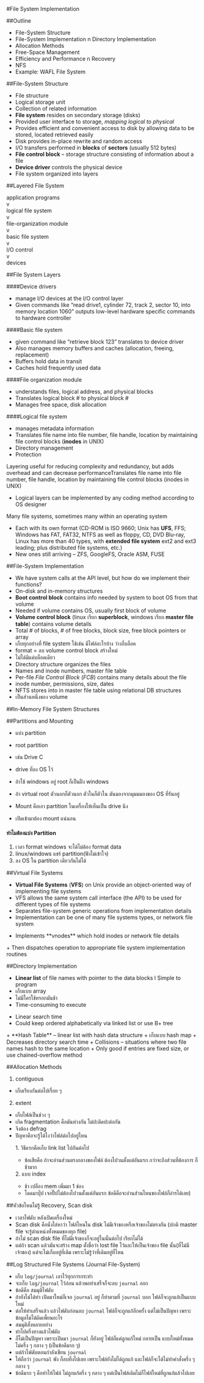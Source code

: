 #File System Implementation

##Outline
+ File-System Structure
+ File-System Implementation n Directory Implementation
+ Allocation Methods
+ Free-Space Management
+ Efficiency and Performance n Recovery
+ NFS
+ Example: WAFL File System

##File-System Structure
+ File structure
 + Logical storage unit
 + Collection of related information
+ **File system** resides on secondary storage (disks)
 + Provided user interface to storage, _mapping logical to physical_
 + Provides efficient and convenient access to disk by allowing data to be stored, located retrieved easily
+ Disk provides in-place rewrite and random access
 + I/O transfers performed in **blocks** of **sectors** (usually 512 bytes)
+ **File control block** – storage structure consisting of information about a file
+ **Device driver** controls the physical device
+ File system organized into layers

##Layered File System

application programs<br>
  v<br>
logical file system<br>
  v<br>
file-organization module<br>
  v<br>
basic file system<br>
  v<br>
I/O control<br>
  v<br>
devices<br>

##File System Layers

####Device drivers
+ manage I/O devices at the I/O control layer
 + Given commands like “read drive1, cylinder 72, track 2, sector 10, into memory location 1060” outputs low-level hardware specific commands to hardware controller

####Basic file system
+ given command like “retrieve block 123” translates to device driver
+ Also manages memory buffers and caches (allocation, freeing, replacement)
 + Buffers hold data in transit
 + Caches hold frequently used data

####File organization module
+ understands files, logical address, and physical blocks
 + Translates logical block # to physical block #
 + Manages free space, disk allocation

####Logical file system
+ manages metadata information
 + Translates file name into file number, file handle, location by
maintaining file control blocks (**inodes** in UNIX)
 + Directory management
 + Protection

Layering useful for reducing complexity and redundancy, but adds overhead and can decrease performanceTranslates file name into file number, file handle, location by maintaining file control blocks (inodes in UNIX)
+ Logical layers can be implemented by any coding method according to OS designer

Many file systems, sometimes many within an operating system
+ Each with its own format (CD-ROM is ISO 9660; Unix has **UFS**, FFS; Windows has FAT, FAT32, NTFS as well as floppy, CD, DVD Blu-ray, Linux has more than 40 types, with **extended file system** ext2 and ext3 leading; plus distributed file systems, etc.)
+ New ones still arriving – ZFS, GoogleFS, Oracle ASM, FUSE

##File-System Implementation
+ We have system calls at the API level, but how do we implement their functions?
 + On-disk and in-memory structures
+ **Boot control block** contains info needed by system to boot OS
from that volume
 + Needed if volume contains OS, usually first block of volume
+ **Volume control block** (linux เรียก **superblock**, windows เรียก **master file table**) contains volume details
 + Total # of blocks, # of free blocks, block size, free block pointers or array
 + เก็บทุกอย่างที่ file system ใช้เช่น มีไฟล์อะไรบ้าง ว่างกี่บล็อค
 + format = ลบ volume control block สร้างใหม่
 + ไม่ได้มีแค่บล็อคเดียว
+ Directory structure organizes the files
 + Names and inode numbers, master file table
+ Per-file *File Control Block* (*FCB*) contains many details about the file
 + inode number, permissions, size, dates
 + NFTS stores into in master file table using relational DB structures
 + เป็นส่วนหนึ่งของ volume

##In-Memory File System Structures

##Partitions and Mounting
+ แบ่ง partition
+ root partition
 + เช่น Drive C
 + drive ที่ลง OS ไว้
 + ถ้าใช้ windows อยู่ root ก็เป็นฝั่ง windows
 + ถ้า virtual root ตัวนอกก็ตัวนอก ตัวในก็ตัวใน มันมองจากมุมมมองของ OS ที่รันอยู่

+ Mount คือเอา partition ในเครื่องให้เห็นเป็น drive นึง
 + เปิดเข้ามาต้อง mount แน่นอน

#### ทำไมต้องแบ่ง Partition
1. เวลา format windows จะได้ไม่ต้อง format data
2. linux/windows แชร์ partition(ฟังไม่เข้าใจ)
3. ลง OS ใน partition เดียวกันไม่ได้

##Virtual File Systems
+ **Virtual File Systems** (**VFS**) on Unix provide an object-oriented way of implementing file systems
+ VFS allows the same system call interface (the API) to be used for different types of file systems
 + Separates file-system generic operations from implementation details
 + Implementation can be one of many file systems types, or network file system
<ul><li>Implements **vnodes** which hold inodes or network file details</li></ul>
 + Then dispatches operation to appropriate file system implementation routines

##Directory Implementation
+ **Linear list** of file names with pointer to the data blocks l Simple to program
 + เก็บแบบ array
 + ไม่มีใครใช้หรอกมันช้า
 + Time-consuming to execute
<ul><li>Linear search time</li>
<li>Could keep ordered alphabetically via linked list or use B+ tree</li></ul>
+ **Hash Table** – linear list with hash data structure
 + เก็บแบบ hash map
 + Decreases directory search time
 + Collisions – situations where two file names hash to the same location
 + Only good if entries are fixed size, or use chained-overflow method

##Allocation Methods
1. contiguous
 + เก็บเรียงกันต่อไปเรื่อย ๆ
2. extent
 + เก็บไฟล์เป็นช่วง ๆ
 + เกิด fragmentation คือมันห่างกัน ไม่ปะติดปะต่อกัน
 + จึงต้อง defrag
 + ปัญหาคือจะรู้ได้ไงว่าไฟล์ต่อไปอยู่ไหน
  <ol>
  1. วิธีแรกคือเก็บ link list ไปอันต่อไป
   <ul><li>ข้อเสียคือ ถ้าจะอ่านส่วนตรงกลางของไฟล์ ต้องไปวนตั้งแต่อันแรก กว่าจะถึงส่วนที่ต้องการ ก็ช้ามาก</li></ul>
  2. แบบ index
   <ul><li>ช้า เปลือง mem เพิ่มมา 1 ช่อง</li>
   <li>โดดมาปุ๊ป เจอปั๊ปไม่ต้องไปวนตั้งแต่อันแรก ข้อดีคือจะอ่านส่วนไหนของไฟล์ก็อ่ารได้เลย)</li></ul>
  </ol>

##หัวข้อไหนไม่รู้ Recovery, Scan disk
+ เวลาไฟดับ หลังเปิดเครื่องใหม่
+ Scan disk คือนั่งไล่หาว่า ไฟล์ไหนใน disk ไม่มีเจ้าของหรือเจ้าของไม่ตรงกัน (ปกติ master file จะรู้ตำแหน่งทั้งหมดของทุก file)
+ ถ้าไม่ scan disk file ที่ไม่มีเจ้าของก็จะอยู่ในนั้นต่อไป เรียกไม่ได้
+ แต่ถ้า scan แล้วมันจะสร้าง map ตั้งชื่อว่า lost file ไว้และให้เป็นเจ้าของ file นั้น(ที่ไม่มีเจ้าของ) แต่จะไม่เก็บอยู่ที่เดิม เพราะไม่รู้ว่าที่เดิมอยู่ที่ไหน

##Log Structured File Systems (Journal File-System)
+ เก็บ `log/journal` เอาไว้ทุกการกระทำ
+ จะเก็บ `log/journal` ไว้ก่อน แล้วพอทำเสร็จก็จะลบ `journal` ออก
+ ข้อดีคือ สมมุติไฟดับ
+ ถ้ายังไม่ได้ทำ เปิดมาใหม่ก็เจอ `journal` อยู่ ก็ทำตามที่ `journal` บอก ไฟล์ก็จะถูกแก้เป็นแบบใหม่
+ ต่อให้ทำเสร็จแล้ว แล้วไฟดับก่อนลบ `journal` ไฟล์ก็จะถูกแก้อีกครั้ง แต่ไม่เป็นปัญหา เพราะข้อมูลไม่ได้ผิดเพี้ยนอะไร
+ สมมุติสั่งหลายอย่าง
+ ทำไปครึ่งทางแล้วไฟดับ
+ ก็ไม่เป็นปัญหา เพราะเปิดมา `journal` ก็ยังอยู่ ไฟล์ก็แค่ถูกแก้ใหม่ กลายเป็น แบบใหม่ทั้งหมด ไม่ครึ่ง ๆ กลาง ๆ (เป็นข้อดีมาก ๆ)
+ แต่ถ้าไฟดับตอนกำลังเขียน `journal`
+ ให้ถือว่า `journal` พัง ก็ลบทิ้งไปเลย เพราะไฟล์ยังไม่ได้ถูกแก้ และไฟล์ก็จะได้ไม่ทำคำสั่งครึ่ง ๆ กลาง ๆ
+ ข้อดีมาก ๆ คือทำให้ไฟล์ ไม่ถูกแก้ครึ่ง ๆ กลาง ๆ แต่เป็นไฟล์เดิมไม่ก็ไฟล์ใหม่ที่ถูกแก้แล้วไปเลย


